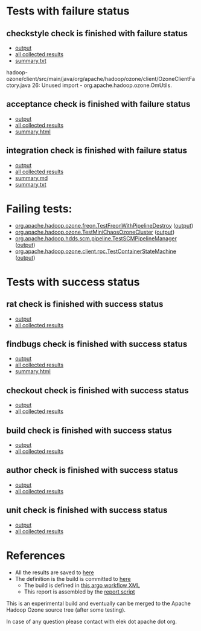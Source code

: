 # Tests with failure status

## checkstyle check is finished with failure status

   * [output](https://raw.githubusercontent.com/elek/ozone-ci-03/master/pr/pr-hdds-2105-428fw/checkstyle/output.log)
   * [all collected results](https://github.com/elek/ozone-ci-03/tree/master/pr/pr-hdds-2105-428fw/checkstyle)
   * [summary.txt](https://github.com/elek/ozone-ci-03/tree/master/pr/pr-hdds-2105-428fw/checkstyle/summary.txt)

hadoop-ozone/client/src/main/java/org/apache/hadoop/ozone/client/OzoneClientFactory.java
 26: Unused import - org.apache.hadoop.ozone.OmUtils.

## acceptance check is finished with failure status

   * [output](https://raw.githubusercontent.com/elek/ozone-ci-03/master/pr/pr-hdds-2105-428fw/acceptance/output.log)
   * [all collected results](https://github.com/elek/ozone-ci-03/tree/master/pr/pr-hdds-2105-428fw/acceptance)
   * [summary.html](https://elek.github.io/ozone-ci-03/pr/pr-hdds-2105-428fw/acceptance/summary.html)


## integration check is finished with failure status

   * [output](https://raw.githubusercontent.com/elek/ozone-ci-03/master/pr/pr-hdds-2105-428fw/integration/output.log)
   * [all collected results](https://github.com/elek/ozone-ci-03/tree/master/pr/pr-hdds-2105-428fw/integration)
   * [summary.md](https://github.com/elek/ozone-ci-03/tree/master/pr/pr-hdds-2105-428fw/integration/summary.md)
   * [summary.txt](https://github.com/elek/ozone-ci-03/tree/master/pr/pr-hdds-2105-428fw/integration/summary.txt)

# Failing tests: 

 * [org.apache.hadoop.ozone.freon.TestFreonWithPipelineDestroy](hadoop-ozone/tools/org.apache.hadoop.ozone.freon.TestFreonWithPipelineDestroy.txt) ([output](hadoop-ozone/tools/org.apache.hadoop.ozone.freon.TestFreonWithPipelineDestroy-output.txt))
 * [org.apache.hadoop.ozone.TestMiniChaosOzoneCluster](hadoop-ozone/integration-test/org.apache.hadoop.ozone.TestMiniChaosOzoneCluster.txt) ([output](hadoop-ozone/integration-test/org.apache.hadoop.ozone.TestMiniChaosOzoneCluster-output.txt))
 * [org.apache.hadoop.hdds.scm.pipeline.TestSCMPipelineManager](hadoop-ozone/integration-test/org.apache.hadoop.hdds.scm.pipeline.TestSCMPipelineManager.txt) ([output](hadoop-ozone/integration-test/org.apache.hadoop.hdds.scm.pipeline.TestSCMPipelineManager-output.txt))
 * [org.apache.hadoop.ozone.client.rpc.TestContainerStateMachine](hadoop-ozone/integration-test/org.apache.hadoop.ozone.client.rpc.TestContainerStateMachine.txt) ([output](hadoop-ozone/integration-test/org.apache.hadoop.ozone.client.rpc.TestContainerStateMachine-output.txt))


# Tests with success status

## rat check is finished with success status

   * [output](https://raw.githubusercontent.com/elek/ozone-ci-03/master/pr/pr-hdds-2105-428fw/rat/output.log)
   * [all collected results](https://github.com/elek/ozone-ci-03/tree/master/pr/pr-hdds-2105-428fw/rat)


## findbugs check is finished with success status

   * [output](https://raw.githubusercontent.com/elek/ozone-ci-03/master/pr/pr-hdds-2105-428fw/findbugs/output.log)
   * [all collected results](https://github.com/elek/ozone-ci-03/tree/master/pr/pr-hdds-2105-428fw/findbugs)
   * [summary.html](https://elek.github.io/ozone-ci-03/pr/pr-hdds-2105-428fw/findbugs/summary.html)


## checkout check is finished with success status

   * [output](https://raw.githubusercontent.com/elek/ozone-ci-03/master/pr/pr-hdds-2105-428fw/checkout/output.log)
   * [all collected results](https://github.com/elek/ozone-ci-03/tree/master/pr/pr-hdds-2105-428fw/checkout)


## build check is finished with success status

   * [output](https://raw.githubusercontent.com/elek/ozone-ci-03/master/pr/pr-hdds-2105-428fw/build/output.log)
   * [all collected results](https://github.com/elek/ozone-ci-03/tree/master/pr/pr-hdds-2105-428fw/build)


## author check is finished with success status

   * [output](https://raw.githubusercontent.com/elek/ozone-ci-03/master/pr/pr-hdds-2105-428fw/author/output.log)
   * [all collected results](https://github.com/elek/ozone-ci-03/tree/master/pr/pr-hdds-2105-428fw/author)


## unit check is finished with success status

   * [output](https://raw.githubusercontent.com/elek/ozone-ci-03/master/pr/pr-hdds-2105-428fw/unit/output.log)
   * [all collected results](https://github.com/elek/ozone-ci-03/tree/master/pr/pr-hdds-2105-428fw/unit)




# References

 * All the results are saved to [here](https://github.com/elek/ozone-ci-03/tree/master/pr/pr-hdds-2105-428fw/)
 * The definition is the build is committed to [here](https://github.com/elek/argo-ozone)
    * The build is defined in [this argo workflow XML](https://github.com/elek/argo-ozone/blob/master/ozone-build.yaml)
    * This report is assembled by the [report script](https://github.com/elek/argo-ozone/blob/master/scripts/report.sh)

This is an experimental build and eventually can be merged to the Apache Hadoop Ozone source tree (after some testing).

In case of any question please contact with elek dot apache dot org.
